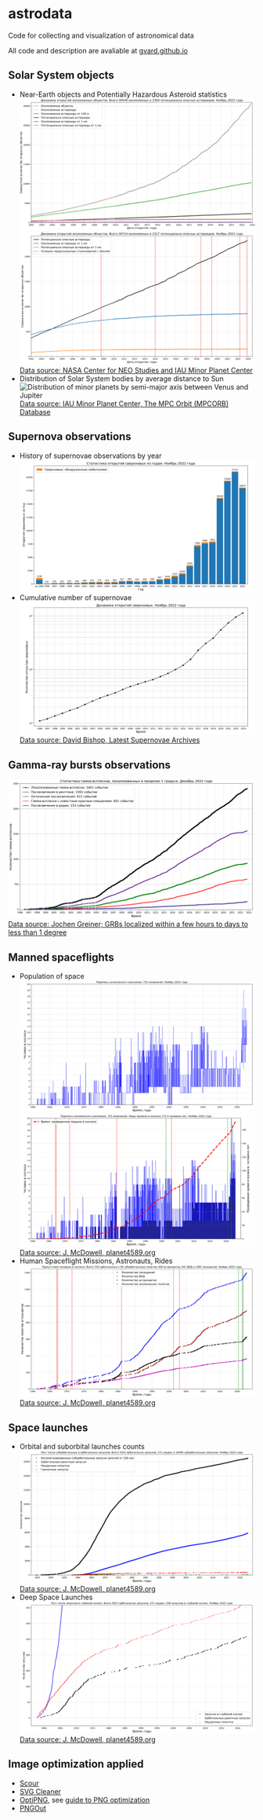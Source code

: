 # astrodata
Code for collecting and visualization of astronomical data

All code and description are avaliable at [gvard.github.io](https://gvard.github.io/)

## Solar System objects
* Near-Earth objects and Potentially Hazardous Asteroid statistics
![NEOs and PHAs cumulative statistics](./plots/solarsystem/neo_pha_graph-2002.svg)
![PHAs cumulative statistics with successfully predicted asteroid impacts](./plots/solarsystem/pha_graph_predicted_impacts-2002.svg)
[Data source: NASA Center for NEO Studies and IAU Minor Planet Center](https://cneos.jpl.nasa.gov/stats/)
* Distribution of Solar System bodies by average distance to Sun
![Distribution of minor planets by semi-major axis between Venus and Jupiter](https://gvard.github.io/solarsystem/images/mpc-ahist-202104.png)
[Data source: IAU Minor Planet Center, The MPC Orbit (MPCORB) Database](https://minorplanetcenter.net/iau/MPCORB.html)

## Supernova observations
* History of supernovae observations by year
![Supernovae observations](./plots/stars/sne_stats_bar_chart.svg)
* Cumulative number of supernovae
![Cumulative number of supernovae](./plots/stars/sne_total_number_log_plot.svg)
[Data source: David Bishop, Latest Supernovae Archives](https://www.rochesterastronomy.org/snimages/archives.html)

## Gamma-ray bursts observations
![Number of gamma-ray bursts which have been localized within a few hours to days to less than 1 degree](./plots/stars/grbs_total_number_plot.png)
[Data source: Jochen Greiner; GRBs localized within a few hours to days to less than 1 degree](https://www.mpe.mpg.de/~jcg/grbgen.html)

## Manned spaceflights
* Population of space
![Population of Space](./plots/manned/spacepop-steps.svg)
![Time Spent by Humans in Space](./plots/manned/spacepop-spent-step-filled.svg)
[Data source: J. McDowell, planet4589.org](https://planet4589.org/space/astro/web/pop.html)
* Human Spaceflight Missions, Astronauts, Rides
![Human presence in space](./plots/manned/mannedflights-astronauts-rides-evas.svg)
[Data source: J. McDowell, planet4589.org](https://planet4589.org/space/astro/web/)

## Space launches
* Orbital and suborbital launches counts
![Orbital and suborbital launches counts](./plots/launches/launches-orb-suborb-100km.png)
[Data source: J. McDowell, planet4589.org](https://planet4589.org/space/gcat/web/launch/)
* Deep Space Launches
![Deep space launches counts](./plots/launches/launches-orb-deep.svg)
[Data source: J. McDowell, planet4589.org](https://planet4589.org/space/gcat/web/cat/)

## Image optimization applied
* [Scour](https://github.com/scour-project/scour)
* [SVG Cleaner](https://github.com/RazrFalcon/svgcleaner)
* [OptiPNG](https://optipng.sourceforge.net/), see [guide to PNG optimization](https://optipng.sourceforge.net/pngtech/optipng.html)
* [PNGOut](http://advsys.net/ken/utils.htm)

